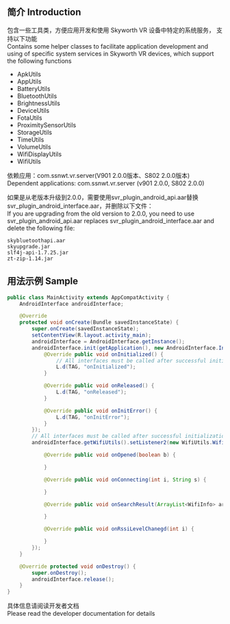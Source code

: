 ## 简介 Introduction
包含一些工具类，方便应用开发和使用 Skyworth VR 设备中特定的系统服务， 支持以下功能  
Contains some helper classes to facilitate application development and using of specific system services in Skyworth VR devices, which support the following functions
* ApkUtils
* AppUtils
* BatteryUtils
* BluetoothUtils
* BrightnessUtils
* DeviceUtils
* FotaUtils
* ProximitySensorUtils
* StorageUtils
* TimeUtils
* VolumeUtils
* WifiDisplayUtils
* WifiUtils

依赖应用：com.ssnwt.vr.server(V901 2.0.0版本、S802 2.0.0版本)  
Dependent applications: com.ssnwt.vr.server (v901 2.0.0, S802 2.0.0)

如果是从老版本升级到2.0.0，需要使用svr_plugin_android_api.aar替换svr_plugin_android_interface.aar，并删除以下文件：  
If you are upgrading from the old version to 2.0.0, you need to use svr_plugin_android_api.aar replaces svr_plugin_android_interface.aar and delete the following file:
```
skybluetoothapi.aar
skyupgrade.jar
slf4j-api-1.7.25.jar
zt-zip-1.14.jar
```

## 用法示例 Sample  
```java
public class MainActivity extends AppCompatActivity {
    AndroidInterface androidInterface;

    @Override
    protected void onCreate(Bundle savedInstanceState) {
        super.onCreate(savedInstanceState);
        setContentView(R.layout.activity_main);
        androidInterface = AndroidInterface.getInstance();
        androidInterface.init(getApplication(), new AndroidInterface.InitListener() {
            @Override public void onInitialized() {
                // All interfaces must be called after successful initialization.
                L.d(TAG, "onInitialized");
            }

            @Override public void onReleased() {
                L.d(TAG, "onReleased");
            }

            @Override public void onInitError() {
                L.d(TAG, "onInitError");
            }
        });
        // All interfaces must be called after successful initialization.
        androidInterface.getWifiUtils().setListener2(new WifiUtils.WifiListener2() {

            @Override public void onOpened(boolean b) {

            }

            @Override public void onConnecting(int i, String s) {

            }

            @Override public void onSearchResult(ArrayList<WifiInfo> arrayList) {

            }

            @Override public void onRssiLevelChanegd(int i) {

            }
        });
    }

    @Override protected void onDestroy() {
        super.onDestroy();
        androidInterface.release();
    }
}
```

具体信息请阅读开发者文档  
Please read the developer documentation for details
